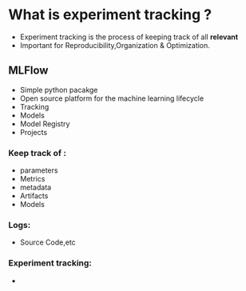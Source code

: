 
# What is experiment tracking ?
- Experiment tracking is the process of keeping track of all **relevant** 
- Important for Reproducibility,Organization & Optimization.

## MLFlow

- Simple python pacakge
- Open source platform for the machine learning lifecycle
- Tracking
- Models
- Model Registry
- Projects
### Keep track of :
- parameters
- Metrics
- metadata
- Artifacts
- Models
### Logs:
- Source Code,etc 
### Experiment tracking:
- 